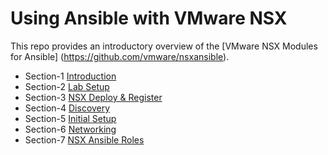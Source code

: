 # Using Ansible with VMware NSX
This repo provides an introductory overview of the [VMware NSX Modules for Ansible] (https://github.com/vmware/nsxansible).


- Section-1 [Introduction](Intro/)
- Section-2 [Lab Setup](Lab1-LabPrep/)
- Section-3 [NSX Deploy & Register](Lab2-NSXDeploy/)
- Section-4 [Discovery](Lab3-Discovery/)
- Section-5 [Initial Setup](Lab4-InitialConfig/)
- Section-6 [Networking](Lab5-Networking/)
- Section-7 [NSX Ansible Roles](Lab6-Roles/)
